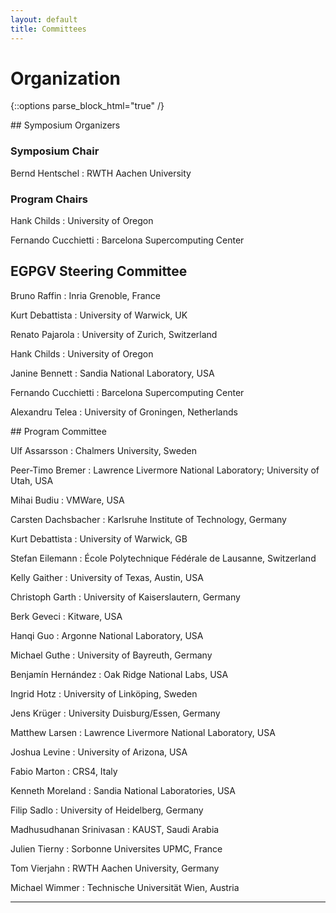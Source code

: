 ```yaml
---
layout: default
title: Committees
---
```


# Organization

{::options parse_block_html="true" /}

<div class="left">
## Symposium Organizers

### Symposium Chair

Bernd Hentschel
: RWTH Aachen University

### Program Chairs

Hank Childs
: University of Oregon

Fernando Cucchietti
: Barcelona Supercomputing Center

## EGPGV Steering Committee

Bruno Raffin
: Inria Grenoble, France

Kurt Debattista
: University of Warwick, UK

Renato Pajarola
: University of Zurich, Switzerland

Hank Childs
: University of Oregon

Janine Bennett
: Sandia National Laboratory, USA

Fernando Cucchietti
: Barcelona Supercomputing Center

Alexandru Telea
: University of Groningen, Netherlands

</div>

<div class="right">
## Program Committee

Ulf Assarsson
: Chalmers University, Sweden

Peer-Timo Bremer
: Lawrence Livermore National Laboratory; University of Utah, USA

Mihai Budiu
: VMWare, USA

Carsten Dachsbacher
: Karlsruhe Institute of Technology, Germany

Kurt Debattista
: University of Warwick, GB

Stefan Eilemann
: École Polytechnique Fédérale de Lausanne, Switzerland

Kelly Gaither
: University of Texas, Austin, USA

Christoph Garth
: University of Kaiserslautern, Germany

Berk Geveci
: Kitware, USA

Hanqi Guo
: Argonne National Laboratory, USA

Michael Guthe
: University of Bayreuth, Germany

Benjamín Hernández 
: Oak Ridge National Labs, USA

Ingrid Hotz
: University of Linköping, Sweden

Jens Krüger
: University Duisburg/­Essen, Germany

Matthew Larsen
: Lawrence Livermore National Laboratory, USA

Joshua Levine
: University of Arizona, USA

Fabio Marton
: CRS4, Italy

Kenneth Moreland
: Sandia National Laboratories, USA

Filip Sadlo
: University of Heidelberg, Germany

Madhusudhanan Srinivasan
: KAUST, Saudi Arabia

Julien Tierny
: Sorbonne Universites UPMC, France

Tom Vierjahn
: RWTH Aachen University, Germany

Michael Wimmer
: Technische Universität Wien, Austria

</div>

- - -
